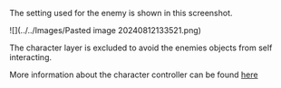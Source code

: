 The setting used for the enemy is shown in this screenshot.

![](../../Images/Pasted image 20240812133521.png)

The character layer is excluded to avoid the enemies objects from self interacting.

More information about the character controller can be found [here](https://docs.unity3d.com/2023.2/Documentation/Manual/class-CharacterController.html.)